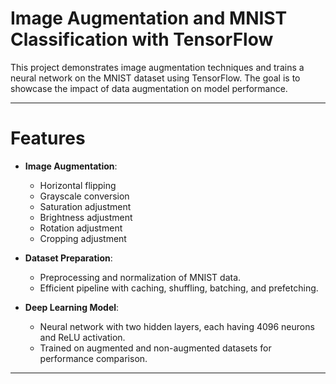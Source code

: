 # Image Augmentation and MNIST Classification with TensorFlow

This project demonstrates image augmentation techniques and trains a neural network on the MNIST dataset using TensorFlow. The goal is to showcase the impact of data augmentation on model performance.

---

# Features

- **Image Augmentation**:
  - Horizontal flipping
  - Grayscale conversion
  - Saturation adjustment
  - Brightness adjustment
  - Rotation adjustment
  - Cropping adjustment

- **Dataset Preparation**:
  - Preprocessing and normalization of MNIST data.
  - Efficient pipeline with caching, shuffling, batching, and prefetching.

- **Deep Learning Model**:
  - Neural network with two hidden layers, each having 4096 neurons and ReLU activation.
  - Trained on augmented and non-augmented datasets for performance comparison.

---


